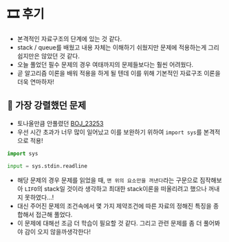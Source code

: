# 🎞 후기
- 본격적인 자료구조의 단계에 있는 것 같다.
- stack / queue를 배웠고 내용 자체는 이해하기 쉬웠지만 문제에 적용하는게 그리 쉽지만은 않았던 것 같다.
- 오늘 풀었던 필수 문제의 경우 여태까지의 문제들보다는 훨씬 어려웠다.
- 곧 알고리즘 이론을 배워 적용을 하게 될 텐데 이를 위해 기본적인 자료구조 이론을 더욱 연마하자!

## 💎 가장 강렬했던 문제
- 토나올만큼 안풀렸던 [BOJ_23253](./BOJ_23253.py)
- 우선 시간 초과가 너무 많이 일어났고 이를 보완하기 위하여 `import sys`를 본격적으로 적용!
```python
import sys

input = sys.stdin.readline
```
- 해당 문제의 경우 문제를 읽었을 때, `맨 위의 요소만을 꺼낸다`라는 구문으로 짐작해보아 `LIFO`의 stack일 것이라 생각하고 최대한 stack이론을 떠올리려고 했으나 꺼내지 못하였다...!
- 대신 주어진 문제의 조건속에서 몇 가지 제약조건에 따른 자료의 정해진 특징을 종합해서 접근해 풀었다.
- 이 문제에 대해선 조금 더 학습이 필요할 것 같다. 그리고 관련 문제를 좀 더 풀어봐야 감이 오지 않을까생각한다!